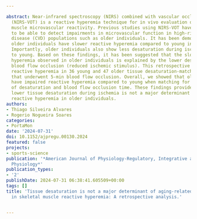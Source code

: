 ---
abstract: Near-infrared spectroscopy (NIRS) combined with vascular occlusion test
  (NIRS-VOT) is a reactive hyperemia technique for in vivo evaluation of skeletal
  muscle microvascular reactivity. Previous studies using NIRS-VOT have been shown
  to be able to detect impairments in microvascular function in high-risk cardiovascular
  disease (CVD) populations such as older individuals. It has been demonstrated that
  older individuals have slower reactive hyperemia compared to young individuals.
  Importantly, older individuals also show less desaturation during ischemia compared
  to young. Based on these findings, it has been suggested that the slower reactive
  hyperemia observed in older individuals is explained by the lower desaturation during
  blood flow occlusion (reduced ischemic stimulus). This retrospective analysis compared
  reactive hyperemia in 36 young and 47 older tissue desaturation-matched individuals
  that underwent 5-min blood flow occlusion. Overall, we showed that older individuals
  have impaired reactive hyperemia compared to young when matching for the degree
  of desaturation and blood flow occlusion time. These findings provide evidence that
  lower tissue desaturation during ischemia is not a major determinant of impaired
  reactive hyperemia in older individuals.
authors:
- Thiago Silveira Alvares
- Rogerio Nogueira Soares
categories:
- PortaMon
date: '2024-07-31'
doi: 10.1152/ajpregu.00130.2024
featured: false
projects:
- sports-science
publication: '*American Journal of Physiology-Regulatory, Integrative and Comparative
  Physiology*'
publication_types:
- '2'
publishDate: 2024-07-31 06:38:41.605509+00:00
tags: []
title: 'Tissue desaturation is not a major determinant of aging-related impairment
  in skeletal muscle reactive hyperemia: A retrospective analysis.'

---

